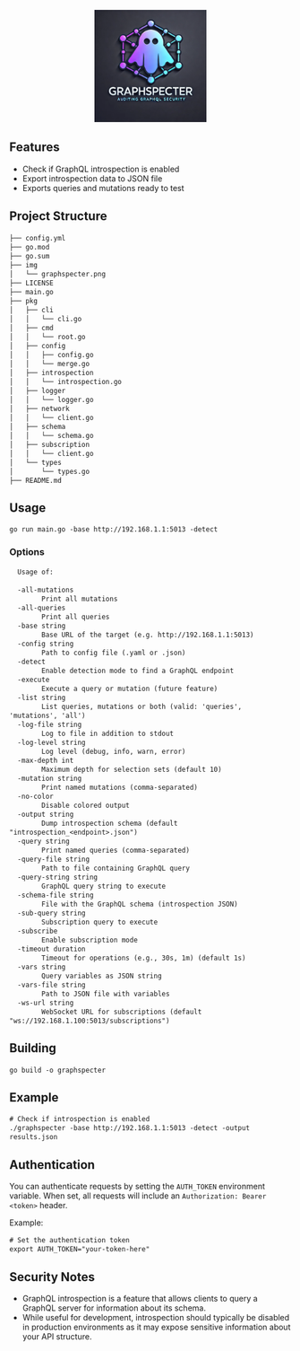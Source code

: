 <p align="center">
   <img alt="GraphSpecter" src="img/graphspecter.png" width="200" height="200"/>
   <p align="center">
   </p>
 </p>

## Features

- Check if GraphQL introspection is enabled
- Export introspection data to JSON file
- Exports queries and mutations ready to test

## Project Structure

```
├── config.yml
├── go.mod
├── go.sum
├── img
│   └── graphspecter.png
├── LICENSE
├── main.go
├── pkg
│   ├── cli
│   │   └── cli.go
│   ├── cmd
│   │   └── root.go
│   ├── config
│   │   ├── config.go
│   │   └── merge.go
│   ├── introspection
│   │   └── introspection.go
│   ├── logger
│   │   └── logger.go
│   ├── network
│   │   └── client.go
│   ├── schema
│   │   └── schema.go
│   ├── subscription
│   │   └── client.go
│   └── types
│       └── types.go
├── README.md

```

## Usage

```
go run main.go -base http://192.168.1.1:5013 -detect
```

### Options
```
  Usage of:

  -all-mutations
    	Print all mutations
  -all-queries
    	Print all queries
  -base string
    	Base URL of the target (e.g. http://192.168.1.1:5013)
  -config string
    	Path to config file (.yaml or .json)
  -detect
    	Enable detection mode to find a GraphQL endpoint
  -execute
    	Execute a query or mutation (future feature)
  -list string
    	List queries, mutations or both (valid: 'queries', 'mutations', 'all')
  -log-file string
    	Log to file in addition to stdout
  -log-level string
    	Log level (debug, info, warn, error)
  -max-depth int
    	Maximum depth for selection sets (default 10)
  -mutation string
    	Print named mutations (comma-separated)
  -no-color
    	Disable colored output
  -output string
    	Dump introspection schema (default "introspection_<endpoint>.json")
  -query string
    	Print named queries (comma-separated)
  -query-file string
    	Path to file containing GraphQL query
  -query-string string
    	GraphQL query string to execute
  -schema-file string
    	File with the GraphQL schema (introspection JSON)
  -sub-query string
    	Subscription query to execute
  -subscribe
    	Enable subscription mode
  -timeout duration
    	Timeout for operations (e.g., 30s, 1m) (default 1s)
  -vars string
    	Query variables as JSON string
  -vars-file string
    	Path to JSON file with variables
  -ws-url string
    	WebSocket URL for subscriptions (default "ws://192.168.1.100:5013/subscriptions")
```
## Building

```
go build -o graphspecter
```

## Example

```
# Check if introspection is enabled
./graphspecter -base http://192.168.1.1:5013 -detect -output results.json
```

## Authentication

You can authenticate requests by setting the `AUTH_TOKEN` environment variable. When set, all requests will include an `Authorization: Bearer <token>` header.

Example:
```
# Set the authentication token
export AUTH_TOKEN="your-token-here"
```

## Security Notes

- GraphQL introspection is a feature that allows clients to query a GraphQL server for information about its schema.
- While useful for development, introspection should typically be disabled in production environments as it may expose sensitive information about your API structure.
